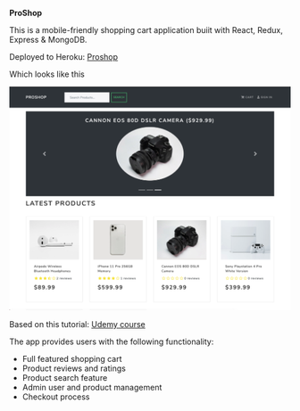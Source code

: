 **ProShop**

This is a mobile-friendly shopping cart application buiit with React, Redux, Express & MongoDB.

Deployed to Heroku: [Proshop](https://proshop--app.herokuapp.com/)

Which looks like this

![](frontend/public/images/ScreenShot.png)

Based on this tutorial: [Udemy course](https://www.udemy.com/course/mern-ecommerce/)

The app provides users with the following functionality:
- Full featured shopping cart
- Product reviews and ratings
- Product search feature
- Admin user and product management
- Checkout process 






